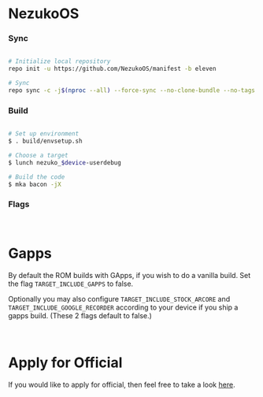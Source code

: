 # NezukoOS #

### Sync ###

```bash

# Initialize local repository
repo init -u https://github.com/NezukoOS/manifest -b eleven

# Sync
repo sync -c -j$(nproc --all) --force-sync --no-clone-bundle --no-tags
```

### Build ###

```bash

# Set up environment
$ . build/envsetup.sh

# Choose a target
$ lunch nezuko_$device-userdebug

# Build the code
$ mka bacon -jX
```

### Flags ###
<br>

# Gapps
By default the ROM builds with GApps, if you wish to do a vanilla build. Set the flag `TARGET_INCLUDE_GAPPS` to false.

Optionally you may also configure `TARGET_INCLUDE_STOCK_ARCORE` and `TARGET_INCLUDE_GOOGLE_RECORDER` according to your device if you ship a gapps build. (These 2 flags default to false.)

<br>

# Apply for Official # 
If you would like to apply for official, then feel free to take a look [here](https://github.com/NezukoOS/Docs/blob/main/official_requirements.md).